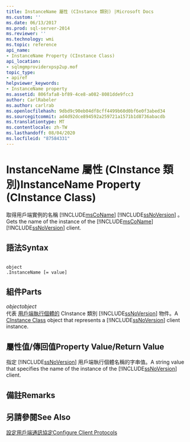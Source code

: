 ```yaml
---
title: InstanceName 屬性 (CInstance 類別) |Microsoft Docs
ms.custom: ''
ms.date: 06/13/2017
ms.prod: sql-server-2014
ms.reviewer: ''
ms.technology: wmi
ms.topic: reference
api_name:
- InstanceName Property (CInstance Class)
api_location:
- sqlmgmproviderxpsp2up.mof
topic_type:
- apiref
helpviewer_keywords:
- InstanceName property
ms.assetid: 806fafa8-bf89-4ce8-a082-8081dde9fcc3
author: CarlRabeler
ms.author: carlrab
ms.openlocfilehash: 9dbd9c90eb04df8cff4499b60d0bf6e0f3abed34
ms.sourcegitcommit: ad4d92dce894592a259721a1571b1d8736abacdb
ms.translationtype: MT
ms.contentlocale: zh-TW
ms.lasthandoff: 08/04/2020
ms.locfileid: "87584331"
---
```

# <a name="instancename-property-cinstance-class"></a><span data-ttu-id="c6173-102">InstanceName 屬性 (CInstance 類別)</span><span class="sxs-lookup"><span data-stu-id="c6173-102">InstanceName Property (CInstance Class)</span></span>
  <span data-ttu-id="c6173-103">取得用戶端實例的名稱 [!INCLUDE[msCoName](../../includes/msconame-md.md)] [!INCLUDE[ssNoVersion](../../includes/ssnoversion-md.md)] 。</span><span class="sxs-lookup"><span data-stu-id="c6173-103">Gets the name of the instance of the [!INCLUDE[msCoName](../../includes/msconame-md.md)] [!INCLUDE[ssNoVersion](../../includes/ssnoversion-md.md)] client.</span></span>  
  
## <a name="syntax"></a><span data-ttu-id="c6173-104">語法</span><span class="sxs-lookup"><span data-stu-id="c6173-104">Syntax</span></span>  
  
```  
  
object  
.InstanceName [= value]  
```  
  
## <a name="parts"></a><span data-ttu-id="c6173-105">組件</span><span class="sxs-lookup"><span data-stu-id="c6173-105">Parts</span></span>  
 <span data-ttu-id="c6173-106">*object*</span><span class="sxs-lookup"><span data-stu-id="c6173-106">*object*</span></span>  
 <span data-ttu-id="c6173-107">代表 [用戶端執行個體的](cinstance-class.md) CInstance 類別 [!INCLUDE[ssNoVersion](../../includes/ssnoversion-md.md)] 物件。</span><span class="sxs-lookup"><span data-stu-id="c6173-107">A [CInstance Class](cinstance-class.md) object that represents a [!INCLUDE[ssNoVersion](../../includes/ssnoversion-md.md)] client instance.</span></span>  
  
## <a name="property-valuereturn-value"></a><span data-ttu-id="c6173-108">屬性值/傳回值</span><span class="sxs-lookup"><span data-stu-id="c6173-108">Property Value/Return Value</span></span>  
 <span data-ttu-id="c6173-109">指定 [!INCLUDE[ssNoVersion](../../includes/ssnoversion-md.md)] 用戶端執行個體名稱的字串值。</span><span class="sxs-lookup"><span data-stu-id="c6173-109">A string value that specifies the name of the instance of the [!INCLUDE[ssNoVersion](../../includes/ssnoversion-md.md)] client.</span></span>  
  
## <a name="remarks"></a><span data-ttu-id="c6173-110">備註</span><span class="sxs-lookup"><span data-stu-id="c6173-110">Remarks</span></span>  
  
## <a name="see-also"></a><span data-ttu-id="c6173-111">另請參閱</span><span class="sxs-lookup"><span data-stu-id="c6173-111">See Also</span></span>  
 [<span data-ttu-id="c6173-112">設定用戶端通訊協定</span><span class="sxs-lookup"><span data-stu-id="c6173-112">Configure Client Protocols</span></span>](https://technet.microsoft.com/library/ms181035.aspx)  
  
  
